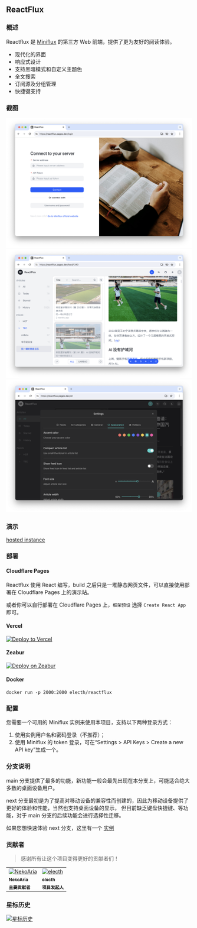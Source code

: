 ## ReactFlux

### 概述

Reactflux 是 [Miniflux](https://github.com/miniflux/miniflux) 的第三方 Web 前端，提供了更为友好的阅读体验。

- 现代化的界面
- 响应式设计
- 支持黑暗模式和自定义主题色
- 全文搜索
- 订阅源及分组管理
- 快捷键支持

### 截图

![login](images/login.png)
![layout](images/layout.png)
![settings](images/settings.png)

### 演示

[hosted instance](https://reactflux.pages.dev/login)

### 部署

#### Cloudflare Pages

Reactflux 使用 React 编写，build 之后只是一堆静态网页文件，可以直接使用部署在 Cloudflare Pages 上的演示站。

或者你可以自行部署在 Cloudflare Pages 上，`框架预设` 选择 `Create React App` 即可。

#### Vercel

[![Deploy to Vercel](https://vercel.com/button)](https://vercel.com/import/project?template=https://github.com/electh/ReactFlux)

#### Zeabur

[![Deploy on Zeabur](https://zeabur.com/button.svg)](https://zeabur.com/templates/OKXO3W)

#### Docker

```
docker run -p 2000:2000 electh/reactflux
```

### 配置

您需要一个可用的 Miniflux 实例来使用本项目，支持以下两种登录方式：

1. 使用实例用户名和密码登录（不推荐）；
2. 使用 Miniflux 的 token 登录，可在“Settings > API Keys > Create a new API key”生成一个。

### 分支说明

main 分支提供了最多的功能，新功能一般会最先出现在本分支上，可能适合绝大多数的桌面设备用户。

next 分支最初是为了提高对移动设备的兼容性而创建的，因此为移动设备提供了更好的体验和性能，当然也支持桌面设备的显示，
但目前缺乏键盘快捷键、等功能，对于 main 分支的后续功能会进行选择性迁移。

如果您想快速体验 next 分支，这里有一个 [实例](https://arcoflux.pages.dev/login)

### 贡献者

> 感谢所有让这个项目变得更好的贡献者们！

<table>
<tr>
    <td>
        <a href="https://github.com/NekoAria">
            <img src="https://avatars.githubusercontent.com/u/23137034?v=4" width="90;" alt="NekoAria" style="border-radius: 4px"/>
            <br />
            <sub><b>NekoAria</b></sub>
            <br />
            <sub><b>主要贡献者</b></sub>
        </a>
    </td>
    <td>
            <a href="https://github.com/electh">
                <img src="https://avatars.githubusercontent.com/u/83588235?v=4" width="90;" alt="electh" style="border-radius: 4px"/>
                <br />
                <sub><b>electh</b></sub>
                <br />
                <sub><b>项目发起人</b></sub>
            </a>
        </td>
</tr>
</table>

### 星标历史

[![ 星标历史](https://starchart.cc/electh/ReactFlux.svg)](https://starchart.cc/electh/ReactFlux)

